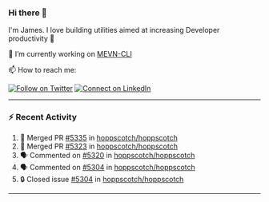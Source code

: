 ### Hi there 👋

I'm James. I love building utilities aimed at increasing Developer productivity :raised_hands: 

🔭 I’m currently working on [MEVN-CLI](https://github.com/madlabsinc/mevn-cli)

📫 How to reach me:

[![Follow on Twitter](https://img.shields.io/badge/--twitter?label=Twitter&logo=Twitter&style=social)](https://twitter.com/james_madhacks) [![Connect on LinkedIn](https://img.shields.io/badge/--linkedin?label=LinkedIn&logo=LinkedIn&style=social)](https://www.linkedin.com/in/jamesgeorge007)

---

### :zap: Recent Activity

<!--START_SECTION:activity-->
1. 🎉 Merged PR [#5335](https://github.com/hoppscotch/hoppscotch/pull/5335) in [hoppscotch/hoppscotch](https://github.com/hoppscotch/hoppscotch)
2. 🎉 Merged PR [#5323](https://github.com/hoppscotch/hoppscotch/pull/5323) in [hoppscotch/hoppscotch](https://github.com/hoppscotch/hoppscotch)
3. 🗣 Commented on [#5320](https://github.com/hoppscotch/hoppscotch/issues/5320#issuecomment-3197593153) in [hoppscotch/hoppscotch](https://github.com/hoppscotch/hoppscotch)
4. 🗣 Commented on [#5304](https://github.com/hoppscotch/hoppscotch/issues/5304#issuecomment-3172760590) in [hoppscotch/hoppscotch](https://github.com/hoppscotch/hoppscotch)
5. 🔒 Closed issue [#5304](https://github.com/hoppscotch/hoppscotch/issues/5304) in [hoppscotch/hoppscotch](https://github.com/hoppscotch/hoppscotch)
<!--END_SECTION:activity-->

---

<!--
**jamesgeorge007/jamesgeorge007** is a ✨ _special_ ✨ repository because its `README.md` (this file) appears on your GitHub profile.

Here are some ideas to get you started:

- 🌱 I’m currently learning ...
- 👯 I’m looking to collaborate on ...
- 🤔 I’m looking for help with ...
- 💬 Ask me about ...
- 😄 Pronouns: ...
- ⚡ Fun fact: ...
-->
